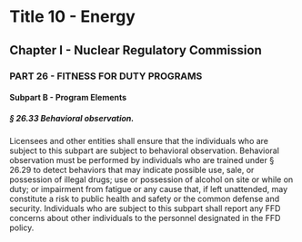 
# Title 10 - Energy
## Chapter I - Nuclear Regulatory Commission
### PART 26 - FITNESS FOR DUTY PROGRAMS
#### Subpart B - Program Elements
##### § 26.33 Behavioral observation.

Licensees and other entities shall ensure that the individuals who are subject to this subpart are subject to behavioral observation. Behavioral observation must be performed by individuals who are trained under § 26.29 to detect behaviors that may indicate possible use, sale, or possession of illegal drugs; use or possession of alcohol on site or while on duty; or impairment from fatigue or any cause that, if left unattended, may constitute a risk to public health and safety or the common defense and security. Individuals who are subject to this subpart shall report any FFD concerns about other individuals to the personnel designated in the FFD policy.
